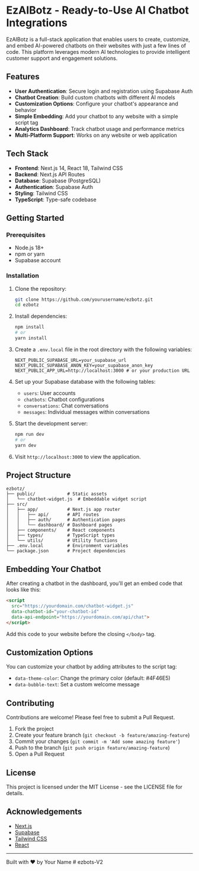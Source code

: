 # EzAIBotz - Ready-to-Use AI Chatbot Integrations

EzAIBotz is a full-stack application that enables users to create, customize, and embed AI-powered chatbots on their websites with just a few lines of code. This platform leverages modern AI technologies to provide intelligent customer support and engagement solutions.

## Features

- **User Authentication**: Secure login and registration using Supabase Auth
- **Chatbot Creation**: Build custom chatbots with different AI models
- **Customization Options**: Configure your chatbot's appearance and behavior
- **Simple Embedding**: Add your chatbot to any website with a simple script tag
- **Analytics Dashboard**: Track chatbot usage and performance metrics
- **Multi-Platform Support**: Works on any website or web application

## Tech Stack

- **Frontend**: Next.js 14, React 18, Tailwind CSS
- **Backend**: Next.js API Routes
- **Database**: Supabase (PostgreSQL)
- **Authentication**: Supabase Auth
- **Styling**: Tailwind CSS
- **TypeScript**: Type-safe codebase

## Getting Started

### Prerequisites

- Node.js 18+
- npm or yarn
- Supabase account

### Installation

1. Clone the repository:
   ```bash
   git clone https://github.com/yourusername/ezbotz.git
   cd ezbotz
   ```

2. Install dependencies:
   ```bash
   npm install
   # or
   yarn install
   ```

3. Create a `.env.local` file in the root directory with the following variables:
   ```
   NEXT_PUBLIC_SUPABASE_URL=your_supabase_url
   NEXT_PUBLIC_SUPABASE_ANON_KEY=your_supabase_anon_key
   NEXT_PUBLIC_APP_URL=http://localhost:3000 # or your production URL
   ```

4. Set up your Supabase database with the following tables:
   - `users`: User accounts
   - `chatbots`: Chatbot configurations
   - `conversations`: Chat conversations
   - `messages`: Individual messages within conversations

5. Start the development server:
   ```bash
   npm run dev
   # or
   yarn dev
   ```

6. Visit `http://localhost:3000` to view the application.

## Project Structure

```
ezbotz/
├── public/            # Static assets
│   └── chatbot-widget.js  # Embeddable widget script
├── src/
│   ├── app/           # Next.js app router
│   │   ├── api/       # API routes
│   │   ├── auth/      # Authentication pages
│   │   └── dashboard/ # Dashboard pages
│   ├── components/    # React components
│   ├── types/         # TypeScript types
│   └── utils/         # Utility functions
├── .env.local         # Environment variables
└── package.json       # Project dependencies
```

## Embedding Your Chatbot

After creating a chatbot in the dashboard, you'll get an embed code that looks like this:

```html
<script 
  src="https://yourdomain.com/chatbot-widget.js" 
  data-chatbot-id="your-chatbot-id"
  data-api-endpoint="https://yourdomain.com/api/chat">
</script>
```

Add this code to your website before the closing `</body>` tag.

## Customization Options

You can customize your chatbot by adding attributes to the script tag:

- `data-theme-color`: Change the primary color (default: #4F46E5)
- `data-bubble-text`: Set a custom welcome message

## Contributing

Contributions are welcome! Please feel free to submit a Pull Request.

1. Fork the project
2. Create your feature branch (`git checkout -b feature/amazing-feature`)
3. Commit your changes (`git commit -m 'Add some amazing feature'`)
4. Push to the branch (`git push origin feature/amazing-feature`)
5. Open a Pull Request

## License

This project is licensed under the MIT License - see the LICENSE file for details.

## Acknowledgements

- [Next.js](https://nextjs.org/)
- [Supabase](https://supabase.io/)
- [Tailwind CSS](https://tailwindcss.com/)
- [React](https://reactjs.org/)

---

Built with ❤️ by Your Name #   e z b o t s - V 2  
 